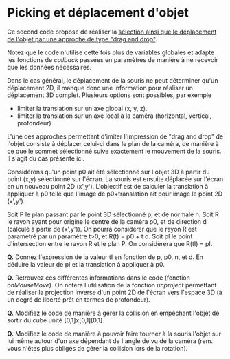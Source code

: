 # Picking et déplacement d'objet

Ce second code propose de réaliser la [sélection ainsi que le déplacement de l'objet par une approche de type "drag and drop"](https://htmlpreview.github.io/?https://github.com/drohmer/INF473F/blob/master/seance_02/05_picking/b_drag_and_drop/src/index.html).

Notez que le code n'utilise cette fois plus de variables globales et adapte les fonctions de _callback_ passées en paramètres de manière à ne recevoir que les données nécessaires.

Dans le cas général, le déplacement de la souris ne peut déterminer qu'un déplacement 2D, il manque donc une information pour réaliser un déplacement 3D complet. Plusieurs options sont possibles, par exemple
* limiter la translation sur un axe global (x, y, z).
* limiter la translation sur un axe local à la caméra (horizontal, vertical, profondeur)

L'une des approches permettant d'imiter l'impression de "drag and drop" de l'objet consiste à déplacer celui-ci dans le plan de la caméra, de manière à ce que le sommet sélectionné suive exactement le mouvement de la souris. Il s'agit du cas présenté ici.

Considérons qu'un point p0 ait été sélectionné sur l'objet 3D à partir du point (x,y) sélectionné sur l'écran. La souris est ensuite déplacée sur l'écran en un nouveau point 2D (x',y'). L'objectif est de calculer la translation à appliquer à p0 telle que l'image de p0+translation ait pour image le point 2D (x',y').

Soit P le plan passant par le point 3D sélectionné p, et de normale n. Soit R le rayon ayant pour origine le centre de la caméra p0, et de direction d (calculé à partir de (x',y')). On pourra considérer que le rayon R est paramétré par un paramètre t>0, et R(t) = p0 + t d. Soit pI le point d'intersection entre le rayon R et le plan P. On considèrera que R(tI) = pI.

__Q.__ Donnez l'expression de la valeur tI en fonction de p, p0, n, et d. En déduire la valeur de pI et la translation à appliquer à p0.

__Q.__ Retrouvez ces différentes informations dans le code (fonction _onMouseMove_).
On notera l'utilisation de la fonction _unproject_ permettant de réaliser la projection inverse d'un point 2D de l'écran vers l'espace 3D (à un degré de liberté prêt en termes de profondeur).

__Q.__ Modifiez le code de manière à gérer la collision en empêchant l'objet de sortir du cube unité [0,1]x[0,1][0,1].

__Q.__ Modifiez le code de manière à pouvoir faire tourner à la souris l'objet sur lui même autour d'un axe dépendant de l'angle de vu de la caméra (rem. vous n'êtes plus obligés de gérer la collision lors de la rotation).